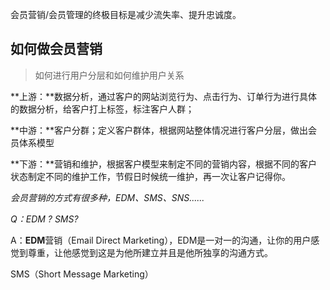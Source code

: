 会员营销/会员管理的终极目标是减少流失率、提升忠诚度。





## 如何做会员营销

> 如何进行用户分层和如何维护用户关系

**上游：**数据分析，通过客户的网站浏览行为、点击行为、订单行为进行具体的数据分析，给客户打上标签，标注客户人群；

**中游：**客户分群；定义客户群体，根据网站整体情况进行客户分层，做出会员体系模型

**下游：**营销和维护，根据客户模型来制定不同的营销内容，根据不同的客户状态制定不同的维护工作，节假日时候统一维护，再一次让客户记得你。



*会员营销的方式有很多种，EDM、SMS、SNS......*

*Q：EDM ? SMS?*

A：**EDM**营销（Email Direct Marketing），EDM是一对一的沟通，让你的用户感觉到尊重，让他感觉到这是为他所建立并且是他所独享的沟通方式。

SMS（Short Message Marketing）

